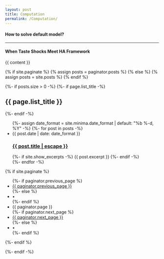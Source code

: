 ```yaml
---
layout: post
title: Computation
permalink: /Computation/
---
```


#### How to solve default model?

---

#### When Taste Shocks Meet HA Framework

{{ content }}

{% if site.paginate %}
{% assign posts = paginator.posts %}
{% else %}
{% assign posts = site.posts %}
{% endif %}


{%- if posts.size > 0 -%}
{%- if page.list_title -%}
  <h2 class="post-list-heading">{{ page.list_title }}</h2>
{%- endif -%}
<ul class="post-list">
  {%- assign date_format = site.minima.date_format | default: "%b %-d, %Y" -%}
  {%- for post in posts -%}
  <li>
	<span class="post-meta">{{ post.date | date: date_format }}</span>
	<h3>
	  <a class="post-link" href="{{ post.url | relative_url }}">
		{{ post.title | escape }}
	  </a>
	</h3>
	{%- if site.show_excerpts -%}
	  {{ post.excerpt }}
	{%- endif -%}
  </li>
  {%- endfor -%}
</ul>

{% if site.paginate %}
  <div class="pager">
	<ul class="pagination">
	{%- if paginator.previous_page %}
	  <li><a href="{{ paginator.previous_page_path | relative_url }}" class="previous-page">{{ paginator.previous_page }}</a></li>
	{%- else %}
	  <li><div class="pager-edge">•</div></li>
	{%- endif %}
	  <li><div class="current-page">{{ paginator.page }}</div></li>
	{%- if paginator.next_page %}
	  <li><a href="{{ paginator.next_page_path | relative_url }}" class="next-page">{{ paginator.next_page }}</a></li>
	{%- else %}
	  <li><div class="pager-edge">•</div></li>
	{%- endif %}
	</ul>
  </div>
{%- endif %}

{%- endif -%}

